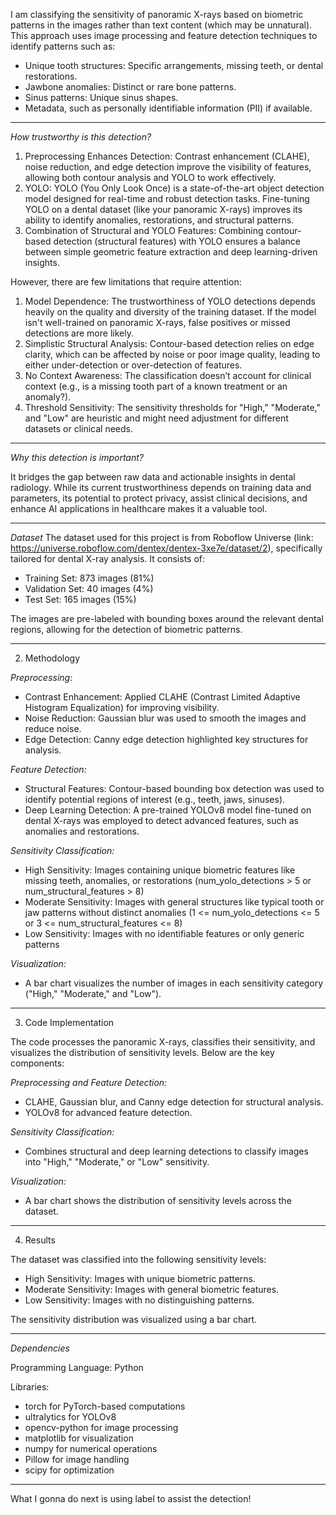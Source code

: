 I am classifying the sensitivity of panoramic X-rays based on biometric patterns in the images rather than text content (which may be unnatural). This approach uses image processing and feature detection techniques to identify patterns such as:

- Unique tooth structures: Specific arrangements, missing teeth, or dental restorations.
- Jawbone anomalies: Distinct or rare bone patterns.
- Sinus patterns: Unique sinus shapes.
- Metadata, such as personally identifiable information (PII) if available.

----------------------------------------------------------------------------------------------------------------------------------------
*How trustworthy is this detection?*

1. Preprocessing Enhances Detection: Contrast enhancement (CLAHE), noise reduction, and edge detection improve the visibility of features, allowing both contour analysis and YOLO to work effectively.
2. YOLO: YOLO (You Only Look Once) is a state-of-the-art object detection model designed for real-time and robust detection tasks.
Fine-tuning YOLO on a dental dataset (like your panoramic X-rays) improves its ability to identify anomalies, restorations, and structural patterns.
3. Combination of Structural and YOLO Features: Combining contour-based detection (structural features) with YOLO ensures a balance between simple geometric feature extraction and deep learning-driven insights.

However, there are few limitations that require attention:
1. Model Dependence: The trustworthiness of YOLO detections depends heavily on the quality and diversity of the training dataset. If the model isn't well-trained on panoramic X-rays, false positives or missed detections are more likely.
2. Simplistic Structural Analysis: Contour-based detection relies on edge clarity, which can be affected by noise or poor image quality, leading to either under-detection or over-detection of features.
3. No Context Awareness: The classification doesn’t account for clinical context (e.g., is a missing tooth part of a known treatment or an anomaly?).
4. Threshold Sensitivity: The sensitivity thresholds for "High," "Moderate," and "Low" are heuristic and might need adjustment for different datasets or clinical needs.

----------------------------------------------------------------------------------------------------------------------------------------
*Why this detection is important?*

It bridges the gap between raw data and actionable insights in dental radiology. While its current trustworthiness depends on training data and parameters, its potential to protect privacy, assist clinical decisions, and enhance AI applications in healthcare makes it a valuable tool.

----------------------------------------------------------------------------------------------------------------------------------------

*Dataset*
The dataset used for this project is from Roboflow Universe (link: https://universe.roboflow.com/dentex/dentex-3xe7e/dataset/2), specifically tailored for dental X-ray analysis. It consists of:
- Training Set: 873 images (81%)
- Validation Set: 40 images (4%)
- Test Set: 165 images (15%)

The images are pre-labeled with bounding boxes around the relevant dental regions, allowing for the detection of biometric patterns.

----------------------------------------------------------------------------------------------------------------------------------------
2) Methodology
   
*Preprocessing:*
- Contrast Enhancement: Applied CLAHE (Contrast Limited Adaptive Histogram Equalization) for improving visibility.
- Noise Reduction: Gaussian blur was used to smooth the images and reduce noise.
- Edge Detection: Canny edge detection highlighted key structures for analysis.

*Feature Detection:*
- Structural Features: Contour-based bounding box detection was used to identify potential regions of interest (e.g., teeth, jaws, sinuses).
- Deep Learning Detection: A pre-trained YOLOv8 model fine-tuned on dental X-rays was employed to detect advanced features, such as anomalies and restorations.
  
*Sensitivity Classification:*
- High Sensitivity: Images containing unique biometric features like missing teeth, anomalies, or restorations (num_yolo_detections > 5 or num_structural_features > 8)
- Moderate Sensitivity: Images with general structures like typical tooth or jaw patterns without distinct anomalies (1 <= num_yolo_detections <= 5 or 3 <= num_structural_features <= 8)
- Low Sensitivity: Images with no identifiable features or only generic patterns 
  
*Visualization:*
- A bar chart visualizes the number of images in each sensitivity category ("High," "Moderate," and "Low").


----------------------------------------------------------------------------------------------------------------------------------------
3) Code Implementation
   
The code processes the panoramic X-rays, classifies their sensitivity, and visualizes the distribution of sensitivity levels. Below are the key components:

*Preprocessing and Feature Detection:*
- CLAHE, Gaussian blur, and Canny edge detection for structural analysis.
- YOLOv8 for advanced feature detection.
  
*Sensitivity Classification:*
- Combines structural and deep learning detections to classify images into "High," "Moderate," or "Low" sensitivity.

*Visualization:*
- A bar chart shows the distribution of sensitivity levels across the dataset.

----------------------------------------------------------------------------------------------------------------------------------------
4) Results
   
The dataset was classified into the following sensitivity levels:

- High Sensitivity: Images with unique biometric patterns.
- Moderate Sensitivity: Images with general biometric features.
- Low Sensitivity: Images with no distinguishing patterns.
  
The sensitivity distribution was visualized using a bar chart.

----------------------------------------------------------------------------------------------------------------------------------------
*Dependencies*

Programming Language: Python

Libraries:
- torch for PyTorch-based computations
- ultralytics for YOLOv8
- opencv-python for image processing
- matplotlib for visualization
- numpy for numerical operations
- Pillow for image handling
- scipy for optimization

----------------------------------------------------------------------------------------------------------------------------------------
What I gonna do next is using label to assist the detection!

